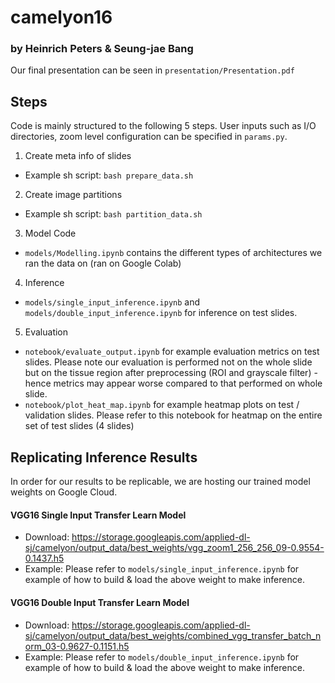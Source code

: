 # camelyon16
### by Heinrich Peters & Seung-jae Bang
Our final presentation can be seen in ```presentation/Presentation.pdf```

## Steps
Code is mainly structured to the following 5 steps.
User inputs such as I/O directories, zoom level configuration can be specified in `params.py`.
<br>

1. Create meta info of slides
- Example sh script:
```bash prepare_data.sh```

2. Create image partitions 
- Example sh script:
```bash partition_data.sh```

3. Model Code
- `models/Modelling.ipynb` contains the different types of architectures we ran the data on (ran on Google Colab)

4. Inference
- `models/single_input_inference.ipynb` and `models/double_input_inference.ipynb` for inference on test slides.

5. Evaluation
- `notebook/evaluate_output.ipynb` for example evaluation metrics on test slides. Please note our evaluation is performed not on the whole slide but on the tissue region after preprocessing (ROI and grayscale filter) - hence metrics may appear worse compared to that performed on whole slide.
- `notebook/plot_heat_map.ipynb` for example heatmap plots on test / validation slides. Please refer to this notebook for heatmap on the entire set of test slides (4 slides)

## Replicating Inference Results
In order for our results to be replicable, we are hosting our trained model weights on Google Cloud.

#### VGG16 Single Input Transfer Learn Model
- Download: https://storage.googleapis.com/applied-dl-sj/camelyon/output_data/best_weights/vgg_zoom1_256_256_09-0.9554-0.1437.h5
- Example: Please refer to `models/single_input_inference.ipynb` for example of how to build & load the above weight to make inference.

#### VGG16 Double Input Transfer Learn Model
- Download: https://storage.googleapis.com/applied-dl-sj/camelyon/output_data/best_weights/combined_vgg_transfer_batch_norm_03-0.9627-0.1151.h5
- Example: Please refer to `models/double_input_inference.ipynb` for example of how to build & load the above weight to make inference.
